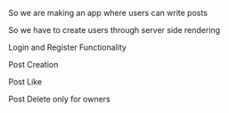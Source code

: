 So we are making an app where users can write posts

So we have to create users through server side rendering

Login and Register Functionality 

Post Creation

Post Like

Post Delete only for owners 
